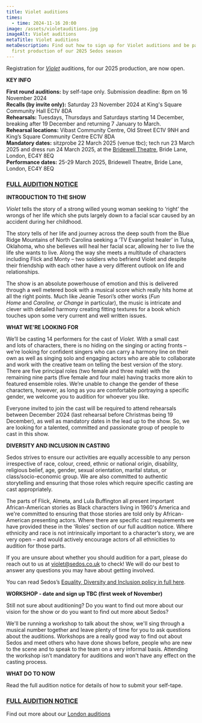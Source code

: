 ```yaml
---
title: Violet auditions
times:
  - time: 2024-11-16 20:00
image: /assets/violetauditions.jpg
imageAlt: Violet auditions
metaTitle: Violet auditions
metaDescription: Find out how to sign up for Violet auditions and be part of the
  first production of our 2025 Sedos season
---
```

Registration for *[Violet](https://www.sedos.co.uk/shows/2025-violet)* auditions, for our 2025 production, are now open.

**KEY INFO**

**First round auditions:** by self-tape only. Submission deadline: 8pm on 16 November 2024\
**Recalls (by invite only):** Saturday 23 November 2024 at King's Square Community Hall EC1V 8DA\
**Rehearsals:** Tuesdays, Thursdays and Saturdays starting 14 December, breaking after 19 December and returning 7 January to March.\
**Rehearsal locations:** Vibast Community Centre, Old Street EC1V 9NH and King’s Square Community Centre EC1V 8DA\
**Mandatory dates:** sitzprobe 22 March 2025 (venue tbc); tech run 23 March 2025 and dress run 24 March 2025, at the [Bridewell Theatre,](https://www.sedos.co.uk/venues/bridewell) Bride Lane, London, EC4Y 8EQ\
**Performance dates:** 25-29 March 2025, Bridewell Theatre, Bride Lane, London, EC4Y 8EQ

### [FULL AUDITION NOTICE](https://drive.google.com/drive/folders/1WzKEVVOAUYYplxeyUvnPd5qKN8H_JdkR)

**INTRODUCTION TO THE SHOW**

*Violet* tells the story of a strong willed young woman seeking to ‘right’ the wrongs of her life which she puts largely down to a facial scar caused by an accident during her childhood. 

The story tells of her life and journey across the deep south from the Blue Ridge Mountains of North Carolina seeking a ‘TV Evangelist healer’ in Tulsa, Oklahoma, who she believes will heal her facial scar, allowing her to live the life she wants to live. Along the way she meets a multitude of characters including Flick and Monty – two soldiers who befriend Violet and despite their friendship with each other have a very different outlook on life and relationships.

The show is an absolute powerhouse of emotion and this is delivered through a well metered book with a musical score which really hits home at all the right points. Much like Jeanie Tesori’s other works (*Fun Home* and *Caroline, or Change* in particular), the music is intricate and clever with detailed harmony creating fitting textures for a book which touches upon some very current and well written issues.

**WHAT WE'RE LOOKING FOR**

We’ll be casting 14 performers for the cast of *Violet.* With a small cast and lots of characters, there is no hiding on the singing or acting fronts – we're looking for confident singers who can carry a harmony line on their own as well as singing solo and engaging actors who are able to collaborate and work with the creative team on telling the best version of the story. There are five principal roles (two female and three male) with the remaining nine parts (five female and four male) having tracks more akin to featured ensemble roles. We’re unable to change the gender of these characters, however, as long as you are comfortable portraying a specific gender, we welcome you to audition for whoever you like.

Everyone invited to join the cast will be required to attend rehearsals between December 2024 (last rehearsal before Christmas being 19 December), as well as mandatory dates in the lead up to the show. So, we are looking for a talented, committed and passionate group of people to cast in this show.

**DIVERSITY AND INCLUSION IN CASTING**

Sedos strives to ensure our activities are equally accessible to any person irrespective of race, colour, creed, ethnic or national origin, disability, religious belief, age, gender, sexual orientation, marital status, or class/socio-economic group. We are also committed to authentic storytelling and ensuring that those roles which require specific casting are cast appropriately. 

The parts of Flick, Almeta, and Lula Buffington all present important African-American stories as Black characters living in 1960's America and we're committed to ensuring that those stories are told only by African-American presenting actors. Where there are specific cast requirements we have provided these in the 'Roles' section of our full audition notice. Where ethnicity and race is not intrinsically important to a character’s story, we are very open – and would actively encourage actors of all ethnicities to audition for those parts. 

If you are unsure about whether you should audition for a part, please do reach out to us at [violet@sedos.co.uk](mailto:violet@sedos.co.uk) to check! We will do our best to answer any questions you may have about getting involved.

You can read Sedos’s [Equality, Diversity and Inclusion policy in full here](https://www.sedos.co.uk/assets/policies/2023-12-edi-policy.pdf).

**WORKSHOP - date and sign up TBC (first week of November)**

Still not sure about auditioning? Do you want to find out more about our vision for the show or do you want to find out more about Sedos?

We'll be running a workshop to talk about the show, we'll sing through a musical number together and leave plenty of time for you to ask questions about the auditions. Workshops are a really good way to find out about Sedos and meet others who have done shows before, people who are new to the scene and to speak to the team on a very informal basis. Attending the workshop isn’t mandatory for auditions and won't have any effect on the casting process.

**WHAT DO TO NOW**

Read the full audition notice for details of how to submit your self-tape. 

### [FULL AUDITION NOTICE](https://drive.google.com/drive/folders/1WzKEVVOAUYYplxeyUvnPd5qKN8H_JdkR)

Find out more about our [London auditions](https://www.sedos.co.uk/get-involved)
